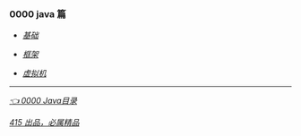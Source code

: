 ### 0000 java 篇
- *[基础](基础/00001.md)*

- *[框架](0002框架.md)*

- *[虚拟机](0003虚拟机.md)*


---
*[👈 0000 Java目录](0000Java目录.md)*

*[415 出品，必属精品](../note.md)*